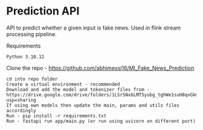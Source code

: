 # Prediction API

API to predict whether a given input is fake news. Used in flink stream processing pipeline.

Requirements

    Python 3.10.12

Clone the repo - https://github.com/abhimessi16/MI_Fake_News_Prediction

    cd into repo folder
    Create a virtual environment - recommended
    Download and add the model and tokenizer files from - https://drive.google.com/drive/folders/1LSrSNxbLMT5yubg_tghWe1suH8qvGkmE?usp=sharing
    If using own models then update the main, params and utils files accordingly
    Run - pip install -r requirements.txt
    Run - fastapi run app/main.py (or run using uvicorn on different port)
